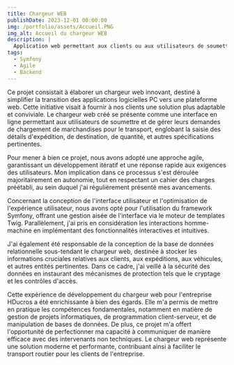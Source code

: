 ```yaml
---
title: Chargeur WEB
publishDate: 2023-12-01 00:00:00
img: /portfolio/assets/Accueil.PNG
img_alt: Accueil du chargeur WEB
description: |
  Application web permettant aux clients ou aux utilisateurs de soumettre et de gérer des demandes de chargement de marchandises pour le transport.
tags:
  - Symfony
  - Agile
  - Backend
---
```


Ce projet consistait à élaborer un chargeur web innovant, destiné à simplifier la transition des applications logicielles PC vers une plateforme web. Cette initiative visait à fournir à nos clients une solution plus adaptable et conviviale. Le chargeur web créé se présente comme une interface en ligne permettant aux utilisateurs de soumettre et de gérer leurs demandes de chargement de marchandises pour le transport, englobant la saisie des détails d'expédition, de destination, de quantité, et autres spécifications pertinentes.

Pour mener à bien ce projet, nous avons adopté une approche agile, garantissant un développement itératif et une réponse rapide aux exigences des utilisateurs. Mon implication dans ce processus s'est déroulée majoritairement en autonomie, tout en respectant un cahier des charges préétabli, au sein duquel j'ai régulièrement présenté mes avancements.

Concernant la conception de l'interface utilisateur et l'optimisation de l'expérience utilisateur, nous avons opté pour l'utilisation du framework Symfony, offrant une gestion aisée de l'interface via le moteur de templates Twig. Parallèlement, j'ai pris en considération les interactions homme-machine en implémentant des fonctionnalités interactives et intuitives.

J'ai également été responsable de la conception de la base de données relationnelle sous-tendant le chargeur web, destinée à stocker les informations cruciales relatives aux clients, aux expéditions, aux véhicules, et autres entités pertinentes. Dans ce cadre, j'ai veillé à la sécurité des données en instaurant des mécanismes de protection tels que le cryptage et les contrôles d'accès.

Cette expérience de développement du chargeur web pour l'entreprise HDucros a été enrichissante à bien des égards. Elle m'a permis de mettre en pratique les compétences fondamentales, notamment en matière de gestion de projets informatiques, de programmation client-serveur, et de manipulation de bases de données. De plus, ce projet m'a offert l'opportunité de perfectionner ma capacité à communiquer de manière efficace avec des intervenants non techniques. Le chargeur web représente une solution moderne et performante, contribuant ainsi à faciliter le transport routier pour les clients de l'entreprise.
